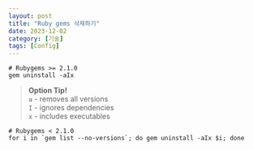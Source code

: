 ```yaml
---
layout: post
title: "Ruby gems 삭제하기"
date: 2023-12-02
category: [기술]
tags: [Config]
---
```



```shell
# Rubygems >= 2.1.0
gem uninstall -aIx
```


> **Option Tip!**  
> `a` - removes all versions  
> `I` - ignores dependencies  
> `x` - includes executables


```shell
# Rubygems < 2.1.0
for i in `gem list --no-versions`; do gem uninstall -aIx $i; done
```

